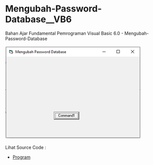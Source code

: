 # Mengubah-Password-Database__VB6
Bahan Ajar Fundamental Pemrograman Visual Basic 6.0 - Mengubah-Password-Database<br><br>
<img src="https://github.com/RizkyKhapidsyah/Mengubah-Password-Database__VB6/blob/master/result/001.PNG"><br><br>
Lihat Source Code : <br>
- <a href="https://github.com/RizkyKhapidsyah/Mengubah-Password-Database__VB6/blob/master/Form1.frm">Program</a>
